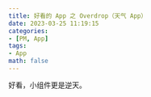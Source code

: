 ```yaml
---
title: 好看的 App 之 Overdrop（天气 App）
date: 2023-03-25 11:19:15
categories:
- [PM, App]
tags:
- App
math: false
---
```


好看，小组件更是逆天。
